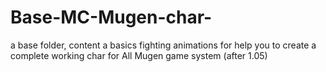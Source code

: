 # Base-MC-Mugen-char-
a base folder, content a basics fighting animations for help you to create a complete working char for All Mugen game system (after 1.05)
